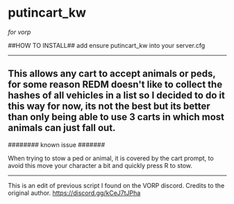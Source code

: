 # putincart_kw
*for vorp*

##HOW TO INSTALL##
add ensure putincart_kw into your server.cfg

-----------------
**This allows any cart to accept animals or peds, for some reason REDM doesn't like to collect the hashes of all vehicles in a list so I decided to do it this way for now, its not the best but its better than only being able to use 3 carts in which most animals can just fall out.**
-----------------

########
known issue
#######

When trying to stow a ped or animal, it is covered by the cart prompt, to avoid this move your character a bit and quickly press R to stow.

----
This is an edit of previous script I found on the VORP discord. Credits to the original author.
https://discord.gg/kCeJ7tJPha
